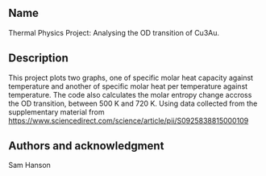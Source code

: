 ## Name
Thermal Physics Project: Analysing the OD transition of Cu3Au.

## Description
This project plots two graphs, one of specific molar heat capacity against temperature and another of specific molar heat per temperature against temperature. The code also calculates the molar entropy change accross the OD transition, between 500 K and 720 K. Using data collected from the supplementary material from https://www.sciencedirect.com/science/article/pii/S0925838815000109

## Authors and acknowledgment
Sam Hanson
